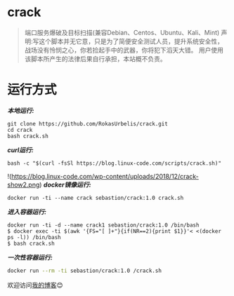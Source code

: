 # crack
>端口服务爆破及目标扫描(兼容Debian、Centos、Ubuntu、Kali、Mint)
>声明:写这个脚本并无它意，只是为了简便安全测试人员，提升系统安全性，战场没有怜悯之心，你若捡起手中的武器，你将犯下滔天大错。
>用户使用该脚本所产生的法律后果自行承担，本站概不负责。

# 运行方式

***本地运行:***
```shell
git clone https://github.com/RokasUrbelis/crack.git 
cd crack
bash crack.sh
```

***curl运行:***
```shell
bash -c "$(curl -fsSl https://blog.linux-code.com/scripts/crack.sh)"
```
!(https://blog.linux-code.com/wp-content/uploads/2018/12/crack-show2.png)
***docker镜像运行:***
```shell
docker run -ti --name crack sebastion/crack:1.0 crack.sh
```
***进入容器运行:***
```shell
docker run -ti -d --name crack1 sebastion/crack:1.0 /bin/bash
$ docker exec -ti $(awk '{FS="[ ]+"}{if(NR==2){print $1}}'< <(docker ps -l)) /bin/bash
$ bash crack.sh
```
***一次性容器运行:***
```bash
docker run --rm -ti sebastion/crack:1.0 /crack.sh
```
欢迎访问[我的博客](http://blog.linux-code.com "悬停显示"):blush:
